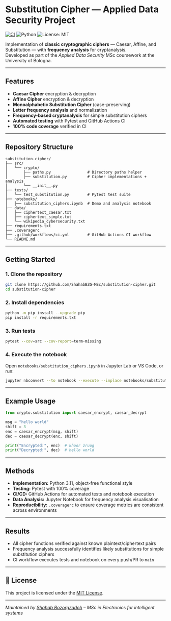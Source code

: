 # Substitution Cipher — Applied Data Security Project

[![CI](https://github.com/ShahabBZG-MSc/substitution-cipher/actions/workflows/ci.yml/badge.svg?branch=main)](https://github.com/ShahabBZG-MSc/substitution-cipher/actions/workflows/ci.yml)
![Python](https://img.shields.io/badge/python-3.9%20%7C%203.10%20%7C%203.11-blue)
![License: MIT](https://img.shields.io/badge/License-MIT-green.svg)

Implementation of **classic cryptographic ciphers** — Caesar, Affine, and Substitution — with **frequency analysis** for cryptanalysis.  
Developed as part of the *Applied Data Security* MSc coursework at the University of Bologna.

---

##  Features
- **Caesar Cipher** encryption & decryption
- **Affine Cipher** encryption & decryption
- **Monoalphabetic Substitution Cipher** (case-preserving)
- **Letter frequency analysis** and normalization
- **Frequency-based cryptanalysis** for simple substitution ciphers
- **Automated testing** with Pytest and GitHub Actions CI
- **100% code coverage** verified in CI

---

##  Repository Structure
```
substitution-cipher/
├── src/
│   └── crypto/
│       ├── paths.py                # Directory paths helper
│       ├── substitution.py         # Cipher implementations + analysis
│       └── __init__.py
├── tests/
│   └── test_substitution.py        # Pytest test suite
├── notebooks/
│   ├── substitution_ciphers.ipynb  # Demo and analysis notebook
├── data/
│   ├── ciphertext_caesar.txt
│   ├── ciphertext_simple.txt
│   └── wikipedia_cybersecurity.txt
├── requirements.txt
├── .coveragerc
├── .github/workflows/ci.yml        # GitHub Actions CI workflow
└── README.md
```

---

##  Getting Started

### 1. Clone the repository
```bash
git clone https://github.com/ShahabBZG-MSc/substitution-cipher.git
cd substitution-cipher
```

### 2. Install dependencies
```bash
python -m pip install --upgrade pip
pip install -r requirements.txt
```

### 3. Run tests
```bash
pytest --cov=src --cov-report=term-missing
```

### 4. Execute the notebook
Open `notebooks/substitution_ciphers.ipynb` in Jupyter Lab or VS Code, or run:
```bash
jupyter nbconvert --to notebook --execute --inplace notebooks/substitution_ciphers.ipynb
```

---

##  Example Usage
```python
from crypto.substitution import caesar_encrypt, caesar_decrypt

msg = "hello world"
shift = 3
enc = caesar_encrypt(msg, shift)
dec = caesar_decrypt(enc, shift)

print("Encrypted:", enc)  # khoor zruog
print("Decrypted:", dec)  # hello world
```

---

##  Methods
- **Implementation:** Python 3.11, object-free functional style
- **Testing:** Pytest with 100% coverage
- **CI/CD:** GitHub Actions for automated tests and notebook execution
- **Data Analysis:** Jupyter Notebook for frequency analysis visualisation
- **Reproducibility:** `.coveragerc` to ensure coverage metrics are consistent across environments

---

##  Results
- All cipher functions verified against known plaintext/ciphertext pairs
- Frequency analysis successfully identifies likely substitutions for simple substitution ciphers
- CI workflow executes tests and notebook on every push/PR to `main`

---

## 📜 License
This project is licensed under the [MIT License](LICENSE).

---

*Maintained by [Shahab Bozorgzadeh](https://github.com/Shahubzg) – MSc in Electronics for intelligent systems*
